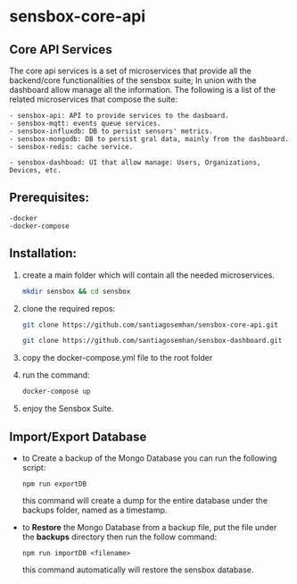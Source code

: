 # sensbox-core-api

## Core API Services

The core api services is a set of microservices that provide all the backend/core functionalities of the sensbox suite; In union with the dashboard allow manage all the information. 
The following is a list of the related microservices that compose the suite: 

    - sensbox-api: API to provide services to the dasboard. 
    - sensbox-mqtt: events queue services. 
    - sensbox-influxdb: DB to persist sensors' metrics. 
    - sensbox-mongodb: DB to persist gral data, mainly from the dashboard. 
    - sensbox-redis: cache service. 
    
    - sensbox-dashboad: UI that allow manage: Users, Organizations, Devices, etc.

## Prerequisites:
    -docker
    -docker-compose

## Installation:

1. create a main folder which will contain all the needed microservices.

    ```sh
    mkdir sensbox && cd sensbox
    ```
2. clone the required repos:
    ```sh 
    git clone https://github.com/santiagosemhan/sensbox-core-api.git
    ```
    ```sh 
    git clone https://github.com/santiagosemhan/sensbox-dashboard.git
    ```
3. copy the docker-compose.yml file to the root folder

4. run the command:
    ```sh
    docker-compose up 
    ```
5. enjoy the Sensbox Suite.

## Import/Export Database
- to Create a backup of the Mongo Database you can run the following script:

    ```
    npm run exportDB
    ```
    this command will create a dump for the entire database under the backups folder, named as a timestamp.

- to **Restore** the Mongo Database from a backup file, put the file under the **backups** directory then run the follow command:

    ```
    npm run importDB <filename> 
    ```

    this command automatically will restore the sensbox database.

